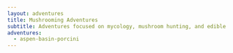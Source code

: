 ```yaml
---
layout: adventures
title: Mushrooming Adventures
subtitle: Adventures focused on mycology, mushroom hunting, and edible mushrooms
adventures:
  - aspen-basin-porcini
---
```

